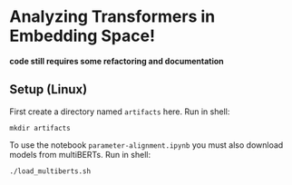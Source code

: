 # Analyzing Transformers in Embedding Space!
**code still requires some refactoring and documentation**

## Setup (Linux)
First create a directory named `artifacts` here. Run in shell:
```
mkdir artifacts
```


To use the notebook `parameter-alignment.ipynb` you must also download models from multiBERTs. Run in shell:
```
./load_multiberts.sh
```